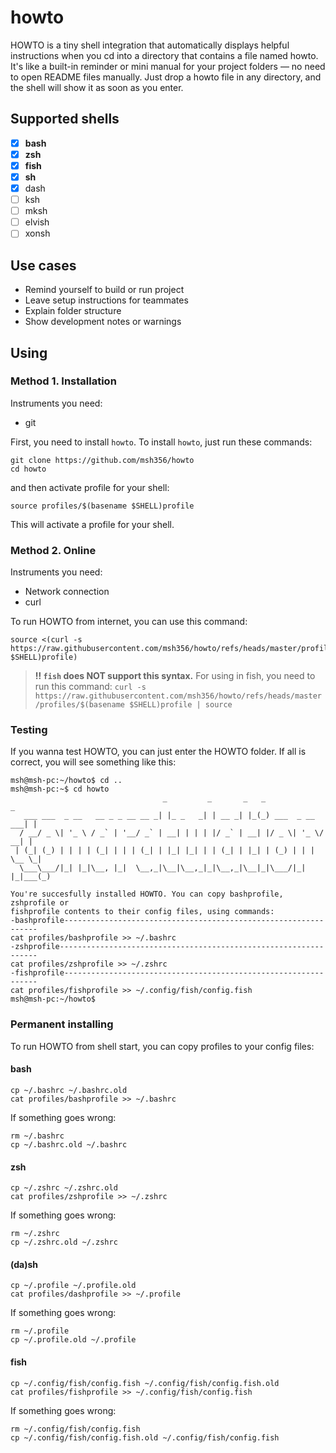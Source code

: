 # howto
HOWTO is a tiny shell integration that automatically displays helpful instructions when you cd into a directory that contains a file named howto.<br>
It's like a built-in reminder or mini manual for your project folders — no need to open README files manually. Just drop a howto file in any directory, and the shell will show it as soon as you enter.
## Supported shells
- [x] **bash**
- [x] **zsh**
- [x] **fish**
- [x] **sh**
- [x] dash
- [ ] ksh
- [ ] mksh
- [ ] elvish
- [ ] xonsh
## Use cases
- Remind yourself to build or run project
- Leave setup instructions for teammates
- Explain folder structure
- Show development notes or warnings
## Using
### Method 1. Installation
Instruments you need:
- git

First, you need to install `howto`. To install `howto`, just run these commands:
```
git clone https://github.com/msh356/howto
cd howto
```
and then activate profile for your shell:
```
source profiles/$(basename $SHELL)profile
```
This will activate a profile for your shell.
### Method 2. Online
Instruments you need:
- Network connection
- curl

To run HOWTO from internet, you can use this command:
```
source <(curl -s https://raw.githubusercontent.com/msh356/howto/refs/heads/master/profiles/$(basename $SHELL)profile)
```
> **‼️ `fish` does NOT support this syntax.** For using in fish, you need to run this command:
> `curl -s https://raw.githubusercontent.com/msh356/howto/refs/heads/master/profiles/$(basename $SHELL)profile | source`
### Testing
If you wanna test HOWTO, you can just enter the HOWTO folder. If all is correct, you will see something like this:
```
msh@msh-pc:~/howto$ cd ..
msh@msh-pc:~$ cd howto
                                  _         _       _   _                 _ 
   ___ ___  _ __   __ _ _ __ __ _| |_ _   _| | __ _| |_(_) ___  _ __  ___| |
  / __/ _ \| '_ \ / _` | '__/ _` | __| | | | |/ _` | __| |/ _ \| '_ \/ __| |
 | (_| (_) | | | | (_| | | | (_| | |_| |_| | | (_| | |_| | (_) | | | \__ \_|
  \___\___/|_| |_|\__, |_|  \__,_|\__|\__,_|_|\__,_|\__|_|\___/|_| |_|___(_)

You're succesfully installed HOWTO. You can copy bashprofile, zshprofile or
fishprofile contents to their config files, using commands:
-bashprofile----------------------------------------------------------------
cat profiles/bashprofile >> ~/.bashrc
-zshprofile-----------------------------------------------------------------
cat profiles/zshprofile >> ~/.zshrc
-fishprofile----------------------------------------------------------------
cat profiles/fishprofile >> ~/.config/fish/config.fish
msh@msh-pc:~/howto$
```
### Permanent installing
To run HOWTO from shell start, you can copy profiles to your config files:
#### bash
```
cp ~/.bashrc ~/.bashrc.old
cat profiles/bashprofile >> ~/.bashrc
```
If something goes wrong:
```
rm ~/.bashrc
cp ~/.bashrc.old ~/.bashrc
```
#### zsh
```
cp ~/.zshrc ~/.zshrc.old
cat profiles/zshprofile >> ~/.zshrc
```
If something goes wrong:
```
rm ~/.zshrc
cp ~/.zshrc.old ~/.zshrc
```
#### (da)sh
```
cp ~/.profile ~/.profile.old
cat profiles/dashprofile >> ~/.profile
```
If something goes wrong:
```
rm ~/.profile
cp ~/.profile.old ~/.profile
```
#### fish
```
cp ~/.config/fish/config.fish ~/.config/fish/config.fish.old
cat profiles/fishprofile >> ~/.config/fish/config.fish
```
If something goes wrong:
```
rm ~/.config/fish/config.fish
cp ~/.config/fish/config.fish.old ~/.config/fish/config.fish
```
